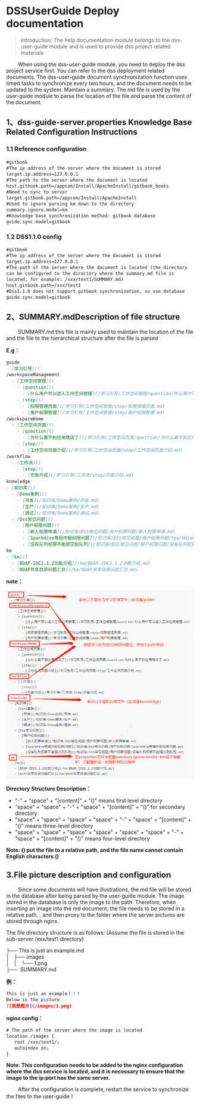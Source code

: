 # DSSUserGuide Deploy documentation

> Introduction: The help documentation module belongs to the dss-user-guide module and is used to provide dss project related materials.

&nbsp;&nbsp;&nbsp;&nbsp;&nbsp;&nbsp;&nbsp;&nbsp;When using the dss-user-guide module, you need to deploy the dss project service first. You can refer to the dss deployment related documents. The dss-user-guide document synchronization function uses timed tasks to synchronize every two hours, and the document needs to be updated to the system. Maintain a summary. The md file is used by the user-guide module to parse the location of the file and parse the content of the document.



## 1、dss-guide-server.properties Knowledge Base Related Configuration Instructions

### 1.1 Reference configuration

````properties
#gitbook
#The ip address of the server where the document is stored
target.ip.address=127.0.0.1
#The path to the server where the document is located
host.gitbook.path=/appcom/Install/ApacheInstall/gitbook_books
#Need to sync to server
target.gitbook.path=/appcom/Install/ApacheInstall
#Used to ignore parsing km down to the directory
summary.ignore.model=km
#Knowledge base synchronization method: gitbook database
guide.sync.model=gitbook
````

### 1.2 DSS1.1.0 config

````properties
#gitbook
#The ip address of the server where the document is stored
target.ip.address=127.0.0.1
#The path of the server where the document is located (the directory can be configured to the directory where the summary.md file is located, for example: /xxx/test1/SUMMARY.md)
host.gitbook.path=/xxx/test1
#Dss1.1.0 does not support gitbook synchronization, so use database
guide.sync.model=gitbook
````



## 2、SUMMARY.mdDescription of file structure

&nbsp;&nbsp;&nbsp;&nbsp;&nbsp;&nbsp;&nbsp;&nbsp;SUMMARY.md this file is mainly used to maintain the location of the file and the file to the hierarchical structure after the file is parsed

**E.g：**

````SUMMARY.md
guide
- [学习引导]()
/workspaceManagement
  - [工作空间管理]()
    - [question]()
      - [什么用户可以进入工作空间管理](/学习引导/工作空间管理/question/什么用户可以进入工作空间管理.md)
    - [step]()
      - [权限管理页面](/学习引导/工作空间管理/step/权限管理页面.md)
      - [用户权限管理](/学习引导/工作空间管理/step/用户权限管理.md)
/workspaceHome
  - [工作空间页面]()
    - [question]()
      - [为什么看不到应用商店了](/学习引导/工作空间页面/question/为什么看不到应用商店了.md)
    - [step]()
      - [工作空间页面介绍](/学习引导/工作空间页面/step/工作空间页面介绍.md)
/workflow
  - [工作流]()
    - [step]()
      - [页面介绍](/学习引导/工作流/step/页面介绍.md)
knowledge
- [知识库]()
  - [Demo案例]()
    - [开发](/知识库/Demo案例/开发.md)
    - [生产](/知识库/Demo案例/生产.md)
    - [调试](/知识库/Demo案例/调试.md)
  - [Dss常见问题]()
    - [用户权限问题]()
      - [新人权限申请](/知识库/DSS常见问题/用户权限问题/新人权限申请.md)
      - [SparkHive等组件报权限问题](/知识库/DSS常见问题/用户权限问题/SparkHive等组件报权限问题.md)   
      - [没有队列权限不能提交到队列](/知识库/DSS常见问题/用户权限问题/没有队列权限不能提交到队列.md)
km
- [km]()
  - [BDAP-IDE2.1.2功能介绍](/km/BDAP-IDE2.1.2功能介绍.md)
  - [BDAP共享目录问题汇总](/km/BDAP共享目录问题汇总.md)
````

**note：**

![企业微信截图_20220623173645](../Images/Install_and_Deploy/DSSUserGuide_Deploy/userguide_1.png)

**Directory Structure Description：**

- "-" + "space" + "[content]" + "()" means first level directory
- "space" + "space" + "-" + "space" + "[content]" + "()" for secondary directory
- "space" + "space" + "space" + "space" + "-" + "space" + "[content]" + "()" means three-level directory
- "space" + "space" + "space" + "space" + "space" + "space" + "-" + "space" + "[content]" + "()" means four-level directory

**Note: () put the file to a relative path, and the file name cannot contain English characters ()**



## 3.File picture description and configuration

&nbsp;&nbsp;&nbsp;&nbsp;&nbsp;&nbsp;&nbsp;&nbsp;Since some documents will have illustrations, the md file will be stored in the database after being parsed by the user-guide module. The image stored in the database is only the image to the path. Therefore, when inserting an image into the md document, the file needs to be stored in a relative path. , and then proxy to the folder where the server pictures are stored through nginx.

The file directory structure is as follows: (Assume the file is stored in the sub-server /xxx/test1 directory)

├── This is just an example.md <br>
│   ├── images  <br>
│   │   └── 1.png <br>
├──  SUMMARY.md  <br>

**例：**

````md
This is just an example！！！
Below is the picture
![我是图片](/images/1.png)
````

**nginx config：**

````nginx
# The path of the server where the image is located
location /images {
   root /xxx/test1/;
   autoindex on;
}        
````

**Note: This configuration needs to be added to the nginx configuration where the dss service is located, and it is necessary to ensure that the image to the ip:port has the same server.**

&nbsp;&nbsp;&nbsp;&nbsp;&nbsp;&nbsp;&nbsp;&nbsp;After the configuration is complete, restart the service to synchronize the files to the user-guide！











